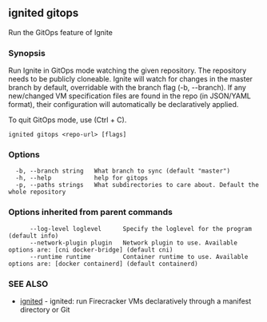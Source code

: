 ## ignited gitops

Run the GitOps feature of Ignite

### Synopsis


Run Ignite in GitOps mode watching the given repository. The repository needs
to be publicly cloneable. Ignite will watch for changes in the master branch
by default, overridable with the branch flag (-b, --branch). If any new/changed
VM specification files are found in the repo (in JSON/YAML format), their
configuration will automatically be declaratively applied.

To quit GitOps mode, use (Ctrl + C).


```
ignited gitops <repo-url> [flags]
```

### Options

```
  -b, --branch string   What branch to sync (default "master")
  -h, --help            help for gitops
  -p, --paths strings   What subdirectories to care about. Default the whole repository
```

### Options inherited from parent commands

```
      --log-level loglevel      Specify the loglevel for the program (default info)
      --network-plugin plugin   Network plugin to use. Available options are: [cni docker-bridge] (default cni)
      --runtime runtime         Container runtime to use. Available options are: [docker containerd] (default containerd)
```

### SEE ALSO

* [ignited](ignited.md)	 - ignited: run Firecracker VMs declaratively through a manifest directory or Git

